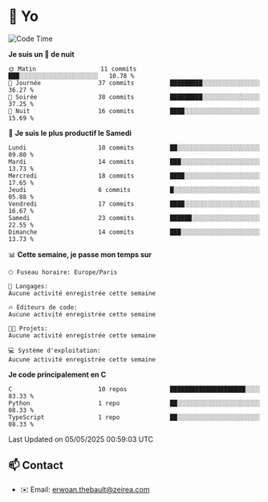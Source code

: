 # 👋 Yo

<!--START_SECTION:waka-->
![Code Time](http://img.shields.io/badge/Code%20Time-25%20hrs%203%20mins-blue)

**Je suis un 🦉 de nuit** 

```text
🌞 Matin                  11 commits          ███░░░░░░░░░░░░░░░░░░░░░░   10.78 % 
🌆 Journée                37 commits          █████████░░░░░░░░░░░░░░░░   36.27 % 
🌃 Soirée                 38 commits          █████████░░░░░░░░░░░░░░░░   37.25 % 
🌙 Nuit                   16 commits          ████░░░░░░░░░░░░░░░░░░░░░   15.69 % 
```
📅 **Je suis le plus productif le Samedi** 

```text
Lundi                    10 commits          ██░░░░░░░░░░░░░░░░░░░░░░░   09.80 % 
Mardi                    14 commits          ███░░░░░░░░░░░░░░░░░░░░░░   13.73 % 
Mercredi                 18 commits          ████░░░░░░░░░░░░░░░░░░░░░   17.65 % 
Jeudi                    6 commits           █░░░░░░░░░░░░░░░░░░░░░░░░   05.88 % 
Vendredi                 17 commits          ████░░░░░░░░░░░░░░░░░░░░░   16.67 % 
Samedi                   23 commits          ██████░░░░░░░░░░░░░░░░░░░   22.55 % 
Dimanche                 14 commits          ███░░░░░░░░░░░░░░░░░░░░░░   13.73 % 
```


📊 **Cette semaine, je passe mon temps sur** 

```text
🕑︎ Fuseau horaire: Europe/Paris

💬 Langages: 
Aucune activité enregistrée cette semaine

🔥 Éditeurs de code: 
Aucune activité enregistrée cette semaine

🐱‍💻 Projets: 
Aucune activité enregistrée cette semaine

💻 Système d'exploitation: 
Aucune activité enregistrée cette semaine
```

**Je code principalement en C** 

```text
C                        10 repos            █████████████████████░░░░   83.33 % 
Python                   1 repo              ██░░░░░░░░░░░░░░░░░░░░░░░   08.33 % 
TypeScript               1 repo              ██░░░░░░░░░░░░░░░░░░░░░░░   08.33 % 
```




 Last Updated on 05/05/2025 00:59:03 UTC
<!--END_SECTION:waka-->

## 📫 Contact

- ✉️ Email: erwoan.thebault@zeirea.com
